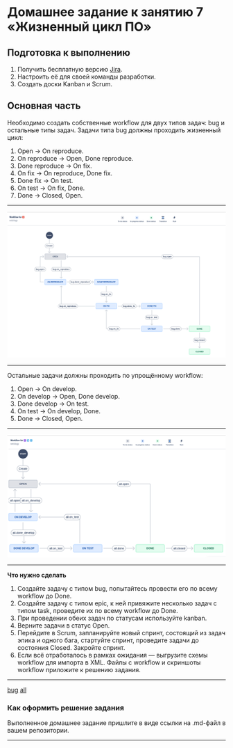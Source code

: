 # Домашнее задание к занятию 7 «Жизненный цикл ПО»

## Подготовка к выполнению

1. Получить бесплатную версию [Jira](https://www.atlassian.com/ru/software/jira/free).
2. Настроить её для своей команды разработки.
3. Создать доски Kanban и Scrum.

## Основная часть

Необходимо создать собственные workflow для двух типов задач: bug и остальные типы задач. Задачи типа bug должны проходить жизненный цикл:

1. Open -> On reproduce.
2. On reproduce -> Open, Done reproduce.
3. Done reproduce -> On fix.
4. On fix -> On reproduce, Done fix.
5. Done fix -> On test.
6. On test -> On fix, Done.
7. Done -> Closed, Open.

-----
![1](img/1.png)

-----

Остальные задачи должны проходить по упрощённому workflow:

1. Open -> On develop.
2. On develop -> Open, Done develop.
3. Done develop -> On test.
4. On test -> On develop, Done.
5. Done -> Closed, Open.

-----
![2](img/2.png)

_____

**Что нужно сделать**

1. Создайте задачу с типом bug, попытайтесь провести его по всему workflow до Done. 
1. Создайте задачу с типом epic, к ней привяжите несколько задач с типом task, проведите их по всему workflow до Done. 
1. При проведении обеих задач по статусам используйте kanban. 
1. Верните задачи в статус Open.
1. Перейдите в Scrum, запланируйте новый спринт, состоящий из задач эпика и одного бага, стартуйте спринт, проведите задачи до состояния Closed. Закройте спринт.
1. Если всё отработалось в рамках ожидания — выгрузите схемы workflow для импорта в XML. Файлы с workflow и скриншоты workflow приложите к решению задания.

-----
[bug](bug.xml)
[all](All.xml)

### Как оформить решение задания

Выполненное домашнее задание пришлите в виде ссылки на .md-файл в вашем репозитории.

---
